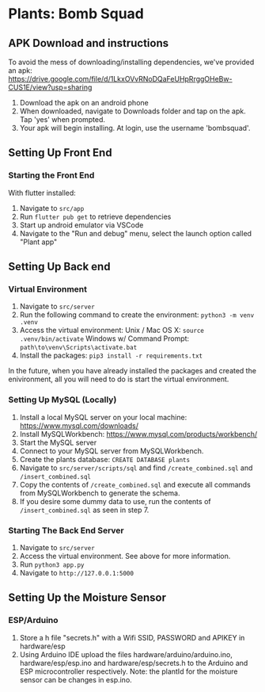 # Plants: Bomb Squad

## APK Download and instructions
To avoid the mess of downloading/installing dependencies, we've provided an apk:
https://drive.google.com/file/d/1LkxOVvRNoDQaFeUHpRrggOHeBw-CUS1E/view?usp=sharing
1. Download the apk on an android phone
2. When downloaded, navigate to Downloads folder and tap on the apk. Tap 'yes' when prompted.
3. Your apk will begin installing. At login, use the username 'bombsquad'. 

## Setting Up Front End
### Starting the Front End
With flutter installed: 
1. Navigate to `src/app`
2. Run `flutter pub get` to retrieve dependencies
3. Start up android emulator via VSCode
4. Navigate to the "Run and debug" menu, select the launch option called "Plant app"
## Setting Up Back end
### Virtual Environment
1. Navigate to `src/server`
2. Run the following command to create the environment: `python3 -m venv .venv`
3. Access the virtual environment:
    Unix / Mac OS X: `source .venv/bin/activate`
    Windows w/ Command Prompt: `path\to\venv\Scripts\activate.bat`
4. Install the packages: `pip3 install -r requirements.txt`

In the future, when you have already installed the packages and created the enivironment,
all you will need to do is start the virtual environment.

### Setting Up MySQL (Locally)
1. Install a local MySQL server on your local machine: https://www.mysql.com/downloads/
2. Install MySQLWorkbench: https://www.mysql.com/products/workbench/
3. Start the MySQL server
4. Connect to your MySQL server from MySQLWorkbench.
5. Create the plants database: `CREATE DATABASE plants`
6. Navigate to `src/server/scripts/sql` and find `/create_combined.sql` and `/insert_combined.sql`
7. Copy the contents of `/create_combined.sql` and execute all commands from MySQLWorkbench to generate the schema.
8. If you desire some dummy data to use, run the contents of `/insert_combined.sql` as seen in step 7.

### Starting The Back End Server
1. Navigate to `src/server`
2. Access the virtual environment. See above for more information.
3. Run `python3 app.py`
4. Navigate to `http://127.0.0.1:5000`

## Setting Up the Moisture Sensor
### ESP/Arduino
1. Store a h file "secrets.h" with a Wifi SSID, PASSWORD and APIKEY in hardware/esp
2. Using Arduino IDE upload the files hardware/arduino/arduino.ino, hardware/esp/esp.ino and hardware/esp/secrets.h to the Arduino and ESP microcontroller respectively. Note: the plantId for the moisture sensor can be changes in esp.ino.
